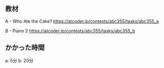 ## 教材

A - Who Ate the Cake?
https://atcoder.jp/contests/abc355/tasks/abc355_a

B - Piano 2
https://atcoder.jp/contests/abc355/tasks/abc355_b

## かかった時間
a: 5分
b: 20分

